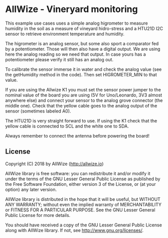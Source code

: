 # AllWize - Vineryard monitoring

This example use cases uses a simple analog higrometer to measure humidity in
the soil as a measure of vineyard hidro-stress and a HTU21D I2C sensor to
retrieve environment temperature and humidity.

The higrometer is an analog sensor, but some also sport a comparator fed by a
potentiometer. Those will then also have a digital output. We are using here the
analog reading so we need that output. In case yours has a potentiometer please verify
it still has an analog out.

To calibrate the sensor immerse it in water and check the analog value
(see the getHumidity method in the code). Then set HIGROMETER_MIN to that value.

If you are using the Allwize K1 you must set the sensor power jumper to the nominal value of
the board you are using (5V for Uno/Leonardo, 3V3 almost anywhere else) and
connect your sensor to the analog grove connector (the middle one).
Check that the yellow cable goes to the analog output of the sensor (sometimes labeled A0).

The HTU21D is very straight forward to use. If using the K1 check that the yellow cable is
connected to SCL and the white one to SDA.

Always remember to connect the antenna before powering the board!

## License

Copyright (C) 2018 by AllWize (http://allwize.io)

AllWize library is free software: you can redistribute it and/or modify
it under the terms of the GNU Lesser General Public License as published by
the Free Software Foundation, either version 3 of the License, or
(at your option) any later version.

AllWize library is distributed in the hope that it will be useful,
but WITHOUT ANY WARRANTY; without even the implied warranty of
MERCHANTABILITY or FITNESS FOR A PARTICULAR PURPOSE.  See the
GNU Lesser General Public License for more details.

You should have received a copy of the GNU Lesser General Public License
along with AllWize library.  If not, see <http://www.gnu.org/licenses/>.
